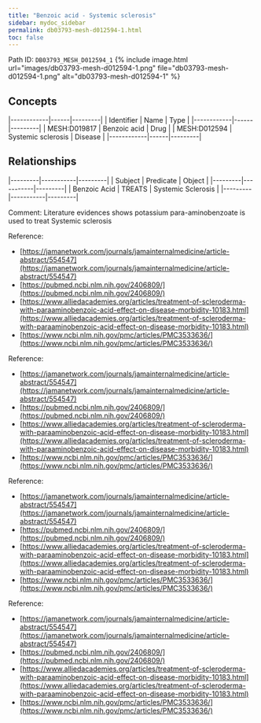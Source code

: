 ```yaml
---
title: "Benzoic acid - Systemic sclerosis"
sidebar: mydoc_sidebar
permalink: db03793-mesh-d012594-1.html
toc: false 
---
```



Path ID: `DB03793_MESH_D012594_1`
{% include image.html url="images/db03793-mesh-d012594-1.png" file="db03793-mesh-d012594-1.png" alt="db03793-mesh-d012594-1" %}

## Concepts

|------------|------|---------|
| Identifier | Name | Type    |
|------------|------|---------|
| MESH:D019817 | Benzoic acid | Drug |
| MESH:D012594 | Systemic sclerosis | Disease |
|------------|------|---------|

## Relationships

|---------|-----------|---------|
| Subject | Predicate | Object  |
|---------|-----------|---------|
| Benzoic Acid | TREATS | Systemic Sclerosis |
|---------|-----------|---------|

Comment: Literature evidences shows potassium para-aminobenzoate is used to treat Systemic sclerosis

Reference: 
  - [https://jamanetwork.com/journals/jamainternalmedicine/article-abstract/554547](https://jamanetwork.com/journals/jamainternalmedicine/article-abstract/554547)
  - [https://pubmed.ncbi.nlm.nih.gov/2406809/](https://pubmed.ncbi.nlm.nih.gov/2406809/)
  - [https://www.alliedacademies.org/articles/treatment-of-scleroderma-with-paraaminobenzoic-acid-effect-on-disease-morbidity-10183.html](https://www.alliedacademies.org/articles/treatment-of-scleroderma-with-paraaminobenzoic-acid-effect-on-disease-morbidity-10183.html)
  - [https://www.ncbi.nlm.nih.gov/pmc/articles/PMC3533636/](https://www.ncbi.nlm.nih.gov/pmc/articles/PMC3533636/)

Reference: 
  - [https://jamanetwork.com/journals/jamainternalmedicine/article-abstract/554547](https://jamanetwork.com/journals/jamainternalmedicine/article-abstract/554547)
  - [https://pubmed.ncbi.nlm.nih.gov/2406809/](https://pubmed.ncbi.nlm.nih.gov/2406809/)
  - [https://www.alliedacademies.org/articles/treatment-of-scleroderma-with-paraaminobenzoic-acid-effect-on-disease-morbidity-10183.html](https://www.alliedacademies.org/articles/treatment-of-scleroderma-with-paraaminobenzoic-acid-effect-on-disease-morbidity-10183.html)
  - [https://www.ncbi.nlm.nih.gov/pmc/articles/PMC3533636/](https://www.ncbi.nlm.nih.gov/pmc/articles/PMC3533636/)

Reference: 
  - [https://jamanetwork.com/journals/jamainternalmedicine/article-abstract/554547](https://jamanetwork.com/journals/jamainternalmedicine/article-abstract/554547)
  - [https://pubmed.ncbi.nlm.nih.gov/2406809/](https://pubmed.ncbi.nlm.nih.gov/2406809/)
  - [https://www.alliedacademies.org/articles/treatment-of-scleroderma-with-paraaminobenzoic-acid-effect-on-disease-morbidity-10183.html](https://www.alliedacademies.org/articles/treatment-of-scleroderma-with-paraaminobenzoic-acid-effect-on-disease-morbidity-10183.html)
  - [https://www.ncbi.nlm.nih.gov/pmc/articles/PMC3533636/](https://www.ncbi.nlm.nih.gov/pmc/articles/PMC3533636/)

Reference: 
  - [https://jamanetwork.com/journals/jamainternalmedicine/article-abstract/554547](https://jamanetwork.com/journals/jamainternalmedicine/article-abstract/554547)
  - [https://pubmed.ncbi.nlm.nih.gov/2406809/](https://pubmed.ncbi.nlm.nih.gov/2406809/)
  - [https://www.alliedacademies.org/articles/treatment-of-scleroderma-with-paraaminobenzoic-acid-effect-on-disease-morbidity-10183.html](https://www.alliedacademies.org/articles/treatment-of-scleroderma-with-paraaminobenzoic-acid-effect-on-disease-morbidity-10183.html)
  - [https://www.ncbi.nlm.nih.gov/pmc/articles/PMC3533636/](https://www.ncbi.nlm.nih.gov/pmc/articles/PMC3533636/)
